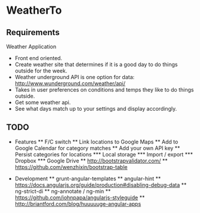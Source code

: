 # WeatherTo


## Requirements

Weather Application
* Front end oriented.
* Create weather site that determines if it is a good day to do things outside for the week.
* Weather underground API is one option for data: http://www.wunderground.com/weather/api/
* Takes in user preferences on conditions and temps they like to do things outside.
* Get some weather api.
* See what days match up to your settings and display accordingly.


## TODO

* Features
** F/C switch
** Link locations to Google Maps
** Add to Google Calendar for category matches
** Add your own API key
** Persist categories for locations
*** Local storage
*** Import / export
*** Dropbox
*** Google Drive
** http://bootstrapvalidator.com/
** https://github.com/wenzhixin/bootstrap-table

* Development
** grunt-angular-templates
** angular-hint
** https://docs.angularjs.org/guide/production#disabling-debug-data
** ng-strict-di
** ng-annotate / ng-min
** https://github.com/johnpapa/angularjs-styleguide
** http://briantford.com/blog/huuuuuge-angular-apps
